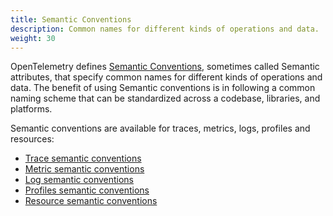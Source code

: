 ```yaml
---
title: Semantic Conventions
description: Common names for different kinds of operations and data.
weight: 30
---
```


OpenTelemetry defines [Semantic Conventions](/docs/specs/semconv/), sometimes
called Semantic attributes, that specify common names for different kinds of
operations and data. The benefit of using Semantic conventions is in following a
common naming scheme that can be standardized across a codebase, libraries, and
platforms.

Semantic conventions are available for traces, metrics, logs, profiles and
resources:

- [Trace semantic conventions](/docs/specs/semconv/general/trace/)
- [Metric semantic conventions](/docs/specs/semconv/general/metrics/)
- [Log semantic conventions](/docs/specs/semconv/general/logs/)
- [Profiles semantic conventions](/docs/specs/semconv/general/profiles/)
- [Resource semantic conventions](/docs/specs/semconv/resource/)

